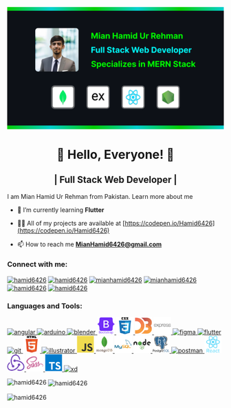 <img src="https://github.com/Hamid6426/Hamid6426/blob/main/hamid-github.png?raw=true">

<h1 align="center">👋 Hello, Everyone! 👋 </h1>
<h2 align="center">| Full Stack Web Developer |</h2>

<p> I am Mian Hamid Ur Rehman from Pakistan. Learn more about me </p>

- 🌱 I’m currently learning **Flutter**

- 👨‍💻 All of my projects are available at [https://codepen.io/Hamid6426](https://codepen.io/Hamid6426)

- 📫 How to reach me **MianHamid6426@gmail.com**

<h3 align="left">Connect with me:</h3>
<p align="left">
<a href="https://codepen.io/hamid6426" target="blank"><img align="center" src="https://raw.githubusercontent.com/Hamid6426/github-profile-readme-generator/master/src/images/icons/Social/codepen.svg" alt="hamid6426" height="30" width="40" /></a>
<a href="https://linkedin.com/in/hamid6426" target="blank"><img align="center" src="https://raw.githubusercontent.com/Hamid6426/github-profile-readme-generator/master/src/images/icons/Social/linked-in-alt.svg" alt="hamid6426" height="30" width="40" /></a>
<a href="https://fb.com/mianhamid6426" target="blank"><img align="center" src="https://raw.githubusercontent.com/Hamid6426/github-profile-readme-generator/master/src/images/icons/Social/facebook.svg" alt="mianhamid6426" height="30" width="40" /></a>
<a href="https://instagram.com/mianhamid6426" target="blank"><img align="center" src="https://raw.githubusercontent.com/Hamid6426/github-profile-readme-generator/master/src/images/icons/Social/instagram.svg" alt="mianhamid6426" height="30" width="40" /></a>
<a href="https://dribbble.com/hamid6426" target="blank"><img align="center" src="https://raw.githubusercontent.com/Hamid6426/github-profile-readme-generator/master/src/images/icons/Social/dribbble.svg" alt="hamid6426" height="30" width="40" /></a>
<a href="https://www.leetcode.com/hamid6426" target="blank"><img align="center" src="https://raw.githubusercontent.com/Hamid6426/github-profile-readme-generator/master/src/images/icons/Social/leet-code.svg" alt="hamid6426" height="30" width="40" /></a>
</p>

<h3 align="left">Languages and Tools:</h3>
<p align="left"> <a href="https://angular.io" target="_blank" rel="noreferrer"> <img src="https://angular.io/assets/images/logos/angular/angular.svg" alt="angular" width="40" height="40"/> </a> <a href="https://www.arduino.cc/" target="_blank" rel="noreferrer"> <img src="https://cdn.worldvectorlogo.com/logos/arduino-1.svg" alt="arduino" width="40" height="40"/> </a> <a href="https://www.blender.org/" target="_blank" rel="noreferrer"> <img src="https://download.blender.org/branding/community/blender_community_badge_white.svg" alt="blender" width="40" height="40"/> </a> <a href="https://getbootstrap.com" target="_blank" rel="noreferrer"> <img src="https://raw.githubusercontent.com/devicons/devicon/master/icons/bootstrap/bootstrap-plain-wordmark.svg" alt="bootstrap" width="40" height="40"/> </a> <a href="https://www.w3schools.com/css/" target="_blank" rel="noreferrer"> <img src="https://raw.githubusercontent.com/devicons/devicon/master/icons/css3/css3-original-wordmark.svg" alt="css3" width="40" height="40"/> </a> <a href="https://d3js.org/" target="_blank" rel="noreferrer"> <img src="https://raw.githubusercontent.com/devicons/devicon/master/icons/d3js/d3js-original.svg" alt="d3js" width="40" height="40"/> </a> <a href="https://expressjs.com" target="_blank" rel="noreferrer"> <img src="https://raw.githubusercontent.com/devicons/devicon/master/icons/express/express-original-wordmark.svg" alt="express" width="40" height="40"/> </a> <a href="https://www.figma.com/" target="_blank" rel="noreferrer"> <img src="https://www.vectorlogo.zone/logos/figma/figma-icon.svg" alt="figma" width="40" height="40"/> </a> <a href="https://flutter.dev" target="_blank" rel="noreferrer"> <img src="https://www.vectorlogo.zone/logos/flutterio/flutterio-icon.svg" alt="flutter" width="40" height="40"/> </a> <a href="https://git-scm.com/" target="_blank" rel="noreferrer"> <img src="https://www.vectorlogo.zone/logos/git-scm/git-scm-icon.svg" alt="git" width="40" height="40"/> </a> <a href="https://www.w3.org/html/" target="_blank" rel="noreferrer"> <img src="https://raw.githubusercontent.com/devicons/devicon/master/icons/html5/html5-original-wordmark.svg" alt="html5" width="40" height="40"/> </a> <a href="https://www.adobe.com/in/products/illustrator.html" target="_blank" rel="noreferrer"> <img src="https://www.vectorlogo.zone/logos/adobe_illustrator/adobe_illustrator-icon.svg" alt="illustrator" width="40" height="40"/> </a> <a href="https://developer.mozilla.org/en-US/docs/Web/JavaScript" target="_blank" rel="noreferrer"> <img src="https://raw.githubusercontent.com/devicons/devicon/master/icons/javascript/javascript-original.svg" alt="javascript" width="40" height="40"/> </a> <a href="https://www.mongodb.com/" target="_blank" rel="noreferrer"> <img src="https://raw.githubusercontent.com/devicons/devicon/master/icons/mongodb/mongodb-original-wordmark.svg" alt="mongodb" width="40" height="40"/> </a> <a href="https://www.mysql.com/" target="_blank" rel="noreferrer"> <img src="https://raw.githubusercontent.com/devicons/devicon/master/icons/mysql/mysql-original-wordmark.svg" alt="mysql" width="40" height="40"/> </a> <a href="https://nodejs.org" target="_blank" rel="noreferrer"> <img src="https://raw.githubusercontent.com/devicons/devicon/master/icons/nodejs/nodejs-original-wordmark.svg" alt="nodejs" width="40" height="40"/> </a> <a href="https://www.postgresql.org" target="_blank" rel="noreferrer"> <img src="https://raw.githubusercontent.com/devicons/devicon/master/icons/postgresql/postgresql-original-wordmark.svg" alt="postgresql" width="40" height="40"/> </a> <a href="https://postman.com" target="_blank" rel="noreferrer"> <img src="https://www.vectorlogo.zone/logos/getpostman/getpostman-icon.svg" alt="postman" width="40" height="40"/> </a> <a href="https://reactjs.org/" target="_blank" rel="noreferrer"> <img src="https://raw.githubusercontent.com/devicons/devicon/master/icons/react/react-original-wordmark.svg" alt="react" width="40" height="40"/> </a> <a href="https://redux.js.org" target="_blank" rel="noreferrer"> <img src="https://raw.githubusercontent.com/devicons/devicon/master/icons/redux/redux-original.svg" alt="redux" width="40" height="40"/> </a> <a href="https://sass-lang.com" target="_blank" rel="noreferrer"> <img src="https://raw.githubusercontent.com/devicons/devicon/master/icons/sass/sass-original.svg" alt="sass" width="40" height="40"/> </a> <a href="https://www.typescriptlang.org/" target="_blank" rel="noreferrer"> <img src="https://raw.githubusercontent.com/devicons/devicon/master/icons/typescript/typescript-original.svg" alt="typescript" width="40" height="40"/> </a> <a href="https://www.adobe.com/products/xd.html" target="_blank" rel="noreferrer"> <img src="https://cdn.worldvectorlogo.com/logos/adobe-xd.svg" alt="xd" width="40" height="40"/> </a> </p>

<p><img align="left" src="https://github-readme-stats.vercel.app/api/top-langs?username=hamid6426&show_icons=true&locale=en&layout=compact" alt="hamid6426" /></p>

<p>&nbsp;<img align="center" src="https://github-readme-stats.vercel.app/api?username=hamid6426&show_icons=true&locale=en" alt="hamid6426" /></p>

<p><img align="center" src="https://github-readme-streak-stats.herokuapp.com/?user=hamid6426&" alt="hamid6426" /></p>
